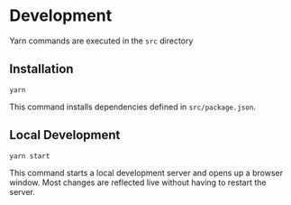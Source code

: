 # Development

Yarn commands are executed in the `src` directory

## Installation

```
yarn
```

This command installs dependencies defined in `src/package.json`.

## Local Development

```
yarn start
```

This command starts a local development server and opens up a browser window. Most changes are reflected live without having to restart the server.
